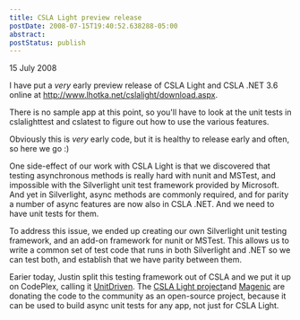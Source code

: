 ```yaml
---
title: CSLA Light preview release
postDate: 2008-07-15T19:40:52.638288-05:00
abstract: 
postStatus: publish
---
```

15 July 2008

I have put a *very* early preview release of CSLA Light and CSLA .NET 3.6 online at http://www.lhotka.net/cslalight/download.aspx.

There is no sample app at this point, so you'll have to look at the unit tests in cslalighttest and cslatest to figure out how to use the various features.

Obviously this is *very* early code, but it is healthy to release early and often, so here we go :)

One side-effect of our work with CSLA Light is that we discovered that testing asynchronous methods is really hard with nunit and MSTest, and impossible with the Silverlight unit test framework provided by Microsoft. And yet in Silverlight, async methods are commonly required, and for parity a number of async features are now also in CSLA .NET. And we need to have unit tests for them.

To address this issue, we ended up creating our own Silverlight unit testing framework, and an add-on framework for nunit or MSTest. This allows us to write a common set of test code that runs in both Silverlight and .NET so we can test both, and establish that we have parity between them.

Earier today, Justin split this testing framework out of CSLA and we put it up on CodePlex, calling it [UnitDriven](http://www.codeplex.com/UnitDriven). The [CSLA Light project](http://www.lhotka.net/cslalight)and [Magenic](http://www.magenic.com) are donating the code to the community as an open-source project, because it can be used to build async unit tests for any app, not just for CSLA Light.
